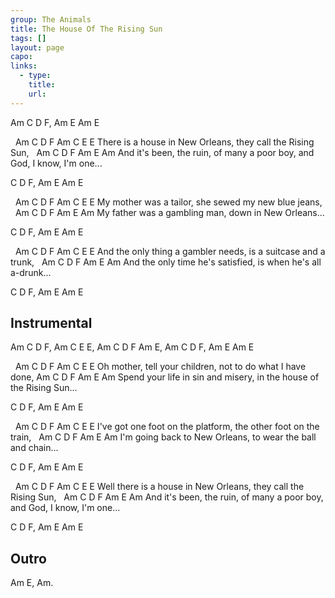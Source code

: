 ```yaml
---
group: The Animals
title: The House Of The Rising Sun
tags: []
layout: page
capo: 
links: 
  - type: 
    title: 
    url: 
---
```



Am C D F, Am E Am E

&nbsp;     Am   C        D          F      Am       C      E   E
There is a house in New Orleans, they call the Rising Sun,
&nbsp;        Am        C        D           F        Am     E         Am
And it's been, the ruin, of many a poor boy, and God, I know, I'm one...

C D F, Am E Am E

&nbsp;  Am     C     D     F     Am       C        E     E
My mother was a tailor, she sewed my new blue jeans,
&nbsp;  Am     C     D        F    Am      E     Am
My father was a gambling man, down in New Orleans...

C D F, Am E Am E

&nbsp;       Am   C       D       F           Am       C     E     E
And the only thing a gambler needs, is a suitcase and a trunk,
&nbsp;       Am   C    D         F        Am        E     Am
And the only time he's satisfied, is when he's all a-drunk...

C D F, Am E Am E

## Instrumental
Am C D F, Am C E E,
Am C D F Am E, Am C D F, Am E Am E

&nbsp;  Am    C           D       F        Am      C      E    E
Oh mother, tell your children, not to do what I have done,
Am         C       D       F              Am           E      Am
Spend your life in sin and misery, in the house of the Rising Sun...

C D F, Am E Am E

&nbsp;        Am       C      D       F     Am         C      E     E
I've got one foot on the platform, the other foot on the train,
&nbsp;   Am    C       D     F         Am       E        Am
I'm going back to New Orleans, to wear the ball and chain...

C D F, Am E Am E

&nbsp;          Am   C        D     F           Am       C      E   E
Well there is a house in New Orleans, they call the Rising Sun,
&nbsp;        Am        C        D           F        Am     E         Am
And it's been, the ruin, of many a poor boy, and God, I know, I'm one...

C D F, Am E Am E

## Outro
Am E, Am.

